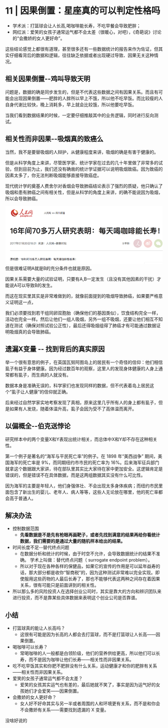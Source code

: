 # 11 | 因果倒置：星座真的可以判定性格吗

-   学术派：打篮球会让人长高,喝咖啡能长寿，不吃早餐会导致肥胖；
-   网红派：爱笑的女孩子通常运气都不会太差（很暖心，对吧），《奇葩说》讨论的“会撒娇的女人更好命”。

这些结论感觉上都很有道理，甚至很多还有一些数据统计的报告来作为佐证，但其实仔细看背后的数据和逻辑，往往缺乏依据或者出现硬过导致、因果无关这种情况。

## 相关因果倒置--鸡叫导致天明

问题是，数据的确是同步发生的，但是不代表这些数据之间有因果关系。而且有可能会出现因果倒置——肥胖的人胖所以早上不饿，所以他不吃早饭。而比较瘦的人自身代谢比较快，晚上消耗多，早上就会比较饿，所以他要吃早饭。

当我们看到数据结果的时候，一定要仔细推敲其中的业务逻辑，同时进行反向测试。

## 相关性而非因果--吸烟真的致癌么

当然，我不是要替吸烟的人辩护，从健康程度来讲，吸烟的确是有害于健康的。

但是从科学角度上来讲，尽管医学家、统计学家在过去的几十年里做了非常多的试验，但到目前为止，我们还没有确凿的统计学证据可以说明吸烟致癌。因为致癌的因素太多了，你无法判断吸烟能够直接导致癌症。


现代统计学的奠基人费舍尔对香烟会导致肺癌结论表示了强烈的质疑，他只确认了吸烟和患有肺癌之间有相关性，但是从科学的角度上来讲，的确不能说因为吸烟，所以会导致肺癌。

![avatar](./../images/11_reason.png)
但是很难证明A就是B的充分条件也就是原因。

因果关系需要大量的试验证明，只要有A,B一定发生（且没有其他因素的干扰）才能说A可以导致B的发生。


而这在现实里其实是非常难做到的，就像前面提到的吸烟导致肺癌，如果要严格意义证明这一点，

我们必须要找到若干组同卵双胞胎（确保他们的基因类似），饮食结构完全一样，活动也完全一样。然后让他们一组人吸烟，另外一组不吸烟，还要让他们相互不知道在测试（确保对照试验公正性），最后还得吸烟组得了肺癌才有可能通过数据证明吸烟真的会导致肺癌。


## 遗漏X变量 -- 找到背后的真实原因

举一个很有意思的例子，在英国瓦努阿图岛上的居民有一个奇怪的信仰：他们相信虱子有益于身体健康。因为经过数百年的观察，这里人的发现身体健康的人身上通常都有虱子，而生病的人就没有。

数据本身是准确无误的，科学家们也发现同样的数据，但不代表着岛上居民这个“虱子让人健康”的信仰就正确。

后来经过自然学家实地考察发现了真相，原来这里几乎所有人的身上都有虱子，但是如果有人发烧，随着体温升高，虱子会因为受不了高体温而离开。


## 以偏概全--伯克送悖论
研究样本中的两个变量X和Y表现出统计相关，而总体中X和Y却不存在这种相关性。

第一个例子是著名的“海军与平民死亡率”的例子。在 1898 年“美西战争” 期间，美国海军的死亡率是 9%，而同期纽约市市民的死亡率为 16%。后来海军征兵部门就拿这个数据跟大家讲，待在部队里其实比大家待在家中更加安全。这逻辑肯定是错误的，但是错误不在具体数据，而是这两组数据其实没有什么可比性。

因为海军的主要是年轻人，他们身强体壮、不会出现太多身体疾病；而纽约市民里面包含了新出生的婴儿、老年人、病人等等，这些人无论放在哪里，他的死亡率都会高于普通人。

## 解决办法
-   控制数据范围
    -   **先看数据是不是先有枪眼再画靶子，或者先找到满意的结果再给你看统计数据，我们需要的是通过大量的随机样本给出的结果。**
-   时间长度不足--替代终点问题
    -   在数据分析和统计的时候，由于时空不允许，会导致数据统计的结果不准确。 学术上叫做：替代终点问题（ surrogate endpoint problem）。
    -   所以对于现在各种各样的保健品，如果它的宣传的作用是可以延年益寿的话，那大部分都是收你“智商税”的，因为这种测试非常难以完全实现。即使服用这些药物的人最后长寿了，那也不能够代表这两种之间存在着因果关系，很有可能只是前面讲到的相关性。
- 所以那么多的风险投资人在选择创业公司时，其实是靠大的方向和辨识团队来进行投资，而不是靠某些具体数据来表明这个创业公司是否靠谱。

## 小结
-   打篮球真的能让人长高吗？
    -   这很有可能是因为长高的人都会去打篮球，而不是打篮球让人长高——因果倒置。
-   喝咖啡可以长寿？
    -   常喝咖啡的人一般都是白领阶级，他们的营养供给更高，所以他们可以长寿，而不是因为咖啡让他们长寿——相关性而非因果关系。
-   吃不吃早饭其实和你肥不肥胖没有什么关系，运动健康才和你的肥胖有关系——相关性而非因果关系。
-   爱笑的女孩子通常运气都不会太差？
    -   爱笑的女孩其实运气也有差的，最后她就不笑了，事实是因为运气好的女孩她们才会爱笑——因果倒置。
-   会撒娇的女人更好命？
    -   女人好不好命其实与另一半或者周围的人和环境更有关系，而不是和你会不会撒娇有关系——需要找到遗漏的 X 变量。

没啥好说的